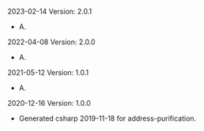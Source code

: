2023-02-14 Version: 2.0.1
- A.

2022-04-08 Version: 2.0.0
- A.

2021-05-12 Version: 1.0.1
- A.

2020-12-16 Version: 1.0.0
- Generated csharp 2019-11-18 for address-purification.

